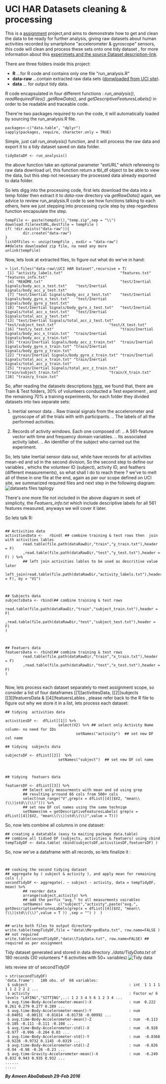 UCI HAR Datasets cleaning & processing 
==================================
This is a [assignment](https://www.coursera.org/learn/data-cleaning/peer/FIZtT/getting-and-cleaning-data-course-project) project,and aims to demonstrate how to get and clean  the data to be ready for further analysis, giving raw datasets about human activities recorded by smartphone "accelerometer & gyroscope" sensors, this code will clean and process these sets onto one tidy dataset , for more information about this [experimiets and the source Dataset description-link](http://archive.ics.uci.edu/ml/datasets/Human+Activity+Recognition+Using+Smartphones).


There are three folders inside this project:

- **R** 
...for R code and contains only one file "run_analysis.R"
- **data-raw**
...contain extracted raw data sets ([donwloaded from UCI site](https://d396qusza40orc.cloudfront.net/getdata%2Fprojectfiles%2FUCI%20HAR%20Dataset.zip)).
- **data**
... for output tidy data.


R code encapsulated in four different functions : *run_analysis()*, *readRequiredFiles()* ,*getRawData()*, and *getDescriptiveFeaturesLabels()*  in order to be readable and traceable code.

There're two packages required to run the code, it will automatically loaded by  sourcing the run_analysis.R file.

```splus
packages<-c("data.table", "dplyr")
sapply(packages, require, character.only = TRUE)
```

Simple, just call *run_analysis()* function, and it will process the raw data and export it to a tidy dataset saved on data folder.

```splus
tidyDataDF <- run_analysis() 

```
the above function take an optional parameter "extURL" which refereeing to raw data download url, this function return a tbl_df object to be able to view the data, but this step not necessary the processed data already exported to data folder.


So lets digg into the processing code, first lets download the data into a temp folder then extract it to *data-raw* directory via *getRawData()*
again, we advice to review run_analysis.R code to see how functions talking to each others, here we just stepping into processing cycle step by step regardless function encapsulate the step.

```splus
tempFile <- paste(tempdir(),"temp.zip",sep = "\\")
download.file(extURL,destfile = tempFile )
if( !dir.exists("data-raw")){
        dir.create("data-raw")
}
listOfFiles <- unzip(tempFile , exdir = "data-raw")
##delete downloaded zip file, no need any more 
unlink(tempFile)
```

Now, lets look at extracted files, to figure out what do we've in hand:
```splus
> list.files("data-raw\\UCI HAR Dataset",recursive = T)
 [1] "activity_labels.txt"                          "features.txt"                                 "features_info.txt"                           
 [4] "README.txt"                                   "test/Inertial Signals/body_acc_x_test.txt"    "test/Inertial Signals/body_acc_y_test.txt"   
 [7] "test/Inertial Signals/body_acc_z_test.txt"    "test/Inertial Signals/body_gyro_x_test.txt"   "test/Inertial Signals/body_gyro_y_test.txt"  
[10] "test/Inertial Signals/body_gyro_z_test.txt"   "test/Inertial Signals/total_acc_x_test.txt"   "test/Inertial Signals/total_acc_y_test.txt"  
[13] "test/Inertial Signals/total_acc_z_test.txt"   "test/subject_test.txt"                        "test/X_test.txt"                             
[16] "test/y_test.txt"                              "train/Inertial Signals/body_acc_x_train.txt"  "train/Inertial Signals/body_acc_y_train.txt" 
[19] "train/Inertial Signals/body_acc_z_train.txt"  "train/Inertial Signals/body_gyro_x_train.txt" "train/Inertial Signals/body_gyro_y_train.txt"
[22] "train/Inertial Signals/body_gyro_z_train.txt" "train/Inertial Signals/total_acc_x_train.txt" "train/Inertial Signals/total_acc_y_train.txt"
[25] "train/Inertial Signals/total_acc_z_train.txt" "train/subject_train.txt"                      "train/X_train.txt"                           
[28] "train/y_train.txt"  
```

So, after reading the datasets descriptions [here](http://archive.ics.uci.edu/ml/datasets/Smartphone-Based+Recognition+of+Human+Activities+and+Postural+Transitions), we found that, there are Train & Test folders, 30% of volunteers conducted a Test experiment , and the remaining 70% a training experiments, for each folder they divided datasets into two separate sets:

1. Inertial sensor data 
 .. Raw triaxial signals from the accelerometer and gyroscope of all the trials with with participants. 
 .. The labels of all the performed activities. 

2. Records of activity windows. Each one composed of: 
 .. A 561-feature vector with time and frequency domain variables. 
 .. Its associated activity label. 
 .. An identifier of the subject who carried out the experiment.  

So, lets take Inertial sensor data out, while have records for all activities mean-ed and sd in the second division, So the second step to define our variables , whichs the volunteer ID (subject), activity ID, and feathers (different measurements), so what shall I do to reach there ? we've to melt all of these in one file at the end, again as per our scope defined on UCI site, we summarized required files and next step in the following diagram:
![datasets files taplogy](dataFilesTaplogy.JPG)

There's one more file not included in the above diagram in seek of simplicity, the *Featuers_info.txt* which include descriptive labels for all 561 features measured, anyways we will cover it later.

So lets talk R:
```splus

## Activities data
activitiesData <-   rbind( ## combine training & test rows then  join with activities lables
        read.table(file.path(dataRawDir,"train","y_train.txt"),header = F)
        ,read.table(file.path(dataRawDir,"test","y_test.txt"),header = F) ) %>%
        ## left join activities lables to be used as descritive value later
        left_join(read.table(file.path(dataRawDir,"activity_labels.txt"),header = F), by = "V1")



## Subjects data
subjectsData <- rbind(## combine training & test rows 
        read.table(file.path(dataRawDir,"train","subject_train.txt"),header = F)
        ,read.table(file.path(dataRawDir,"test","subject_test.txt"),header = F)
)



## Featuers data
featuersData <- rbind(## combine training & test rows 
        read.table(file.path(dataRawDir,"train","x_train.txt"),header = F)
        ,read.table(file.path(dataRawDir,"test","x_test.txt"),header = F)
)


```
Now, lets process each dataset separately to meet assignment scope, so consider a list of four dataframes [[1]]activitiesData,  [[2]]subjects [[3]]featuersData &  [[4]]featuersLables , please refer back to the R file to figure out why we store it in a list, lets process each dataset:

```splus
## tidying  activities data

activitiesDF <-  dfList[[1]] %>%  
                        select(V2) %>% ## select only Activity Name column- no need for IDs
                                setNames("activity")  ## set new DF col name
                                
## tidying  subjects data

subjectsDF <- dfList[[2]]  %>% 
                        setNames("subject")  ## set new DF col name



## tidying  featuers data

featuersDF <- dfList[[3]] %>%  
        ## Select only measurments with mean and sd using grep
        ## resulting arround 66 cols from 500+ cols
        select(num_range("V",grep(x = dfList[[4]]$V2, "mean\\(\\)|std\\(\\)"))) %>%
        ## set new DF col names using the same techniqe
        setNames(nm = getDescriptiveFeaturesLabels( grep(x = dfList[[4]]$V2, "mean\\(\\)|std\\(\\)",value = T)))

```


So, now lets combine all columns in one dataset:

```splus
## creating a datatable (easy to maiting package data.table)
## combine all tidied DF (subjects, activities & featuers) using cbind
tempTidyDF <- data.table( cbind(subjectsDF,activitiesDF,featuersDF) )    

```

So, now we've a dataframe with all records, so lets finalize it :

```splus

  
## cooking the second tidying dataset
## aggregate by ( subject & activity ), and apply mean for remaining cols (.) 
secondTidyDF <- aggregate(. ~ subject - activity, data = tempTidyDF, mean) %>%
        ## reorder data
        arrange(subject,activity) %>%
        ## add the perfix "avg." to all measurments vairables
        setNames( nm=   c("subject","activity",paste("avg.", getDescriptiveFeaturesLabels(grep(x = dfList[[4]]$V2, "mean\\(\\)|std\\(\\)",value = T )) ,sep = "") )  )  
               

## write both files to output directory
write.table(tempTidyDF,file = "data\\MergedData.txt", row.name=FALSE ) ## not required
write.table(secondTidyDF,"data\\TidyData.txt", row.name=FALSE) ## required as per assignment

```


Tidy dataset generated and stored in data directory *./data/TidyData.txt* of 180 records (30 volunteers * 6 activities with 50+ variables)
![Tidy data](tidyData.JPG)

lets review str of secondTidyDF

```splus
> str(secondTidyDF)
'data.frame':	180 obs. of  68 variables:
 $ subject                                              : int  1 1 1 1 1 1 2 2 2 2 ...
 $ activity                                             : Factor w/ 6 levels "LAYING","SITTING",..: 1 2 3 4 5 6 1 2 3 4 ...
 $ avg.time-Body-Accelerometer-mean()-X                 : num  0.222 0.261 0.279 0.277 0.289 ...
 $ avg.time-Body-Accelerometer-mean()-Y                 : num  -0.04051 -0.00131 -0.01614 -0.01738 -0.00992 ...
 $ avg.time-Body-Accelerometer-mean()-Z                 : num  -0.113 -0.105 -0.111 -0.111 -0.108 ...
 $ avg.time-Body-Accelerometer-std()-X                  : num  -0.928 -0.977 -0.996 -0.284 0.03 ...
 $ avg.time-Body-Accelerometer-std()-Y                  : num  -0.8368 -0.9226 -0.9732 0.1145 -0.0319 ...
 $ avg.time-Body-Accelerometer-std()-Z                  : num  -0.826 -0.94 -0.98 -0.26 -0.23 ...
 $ avg.time-Gravity-Accelerometer-mean()-X              : num  -0.249 0.832 0.943 0.935 0.932 ...
......
.....
```

***By Ameen AboDabash  29-Feb 2016***



   [aabodabash]: <https://github.com/aabodabash>
   [git-repo-url]: <https://github.com/aabodabash/wearable_computing_data_cleaning.git>
   [Ameen AboDabash]: <https://ae.linkedin.com/in/prophysicist>
 
